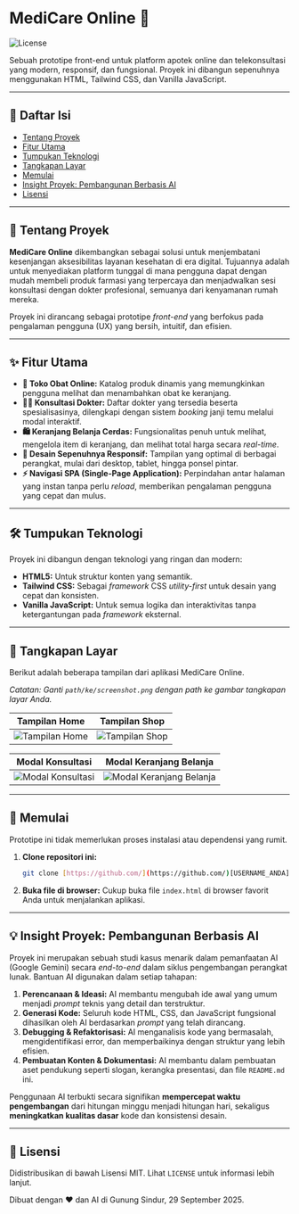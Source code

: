 # MediCare Online 💊

![License](https://img.shields.io/badge/license-MIT-blue.svg)

Sebuah prototipe front-end untuk platform apotek online dan telekonsultasi yang modern, responsif, dan fungsional. Proyek ini dibangun sepenuhnya menggunakan HTML, Tailwind CSS, dan Vanilla JavaScript.

---

## 📜 Daftar Isi

- [Tentang Proyek](#tentang-proyek)
- [Fitur Utama](#fitur-utama)
- [Tumpukan Teknologi](#tumpukan-teknologi)
- [Tangkapan Layar](#tangkapan-layar)
- [Memulai](#memulai)
- [Insight Proyek: Pembangunan Berbasis AI](#insight-proyek-pembangunan-berbasis-ai)
- [Lisensi](#lisensi)

---

## 🚀 Tentang Proyek

**MediCare Online** dikembangkan sebagai solusi untuk menjembatani kesenjangan aksesibilitas layanan kesehatan di era digital. Tujuannya adalah untuk menyediakan platform tunggal di mana pengguna dapat dengan mudah membeli produk farmasi yang terpercaya dan menjadwalkan sesi konsultasi dengan dokter profesional, semuanya dari kenyamanan rumah mereka.

Proyek ini dirancang sebagai prototipe *front-end* yang berfokus pada pengalaman pengguna (UX) yang bersih, intuitif, dan efisien.

---

## ✨ Fitur Utama

- **🛒 Toko Obat Online:** Katalog produk dinamis yang memungkinkan pengguna melihat dan menambahkan obat ke keranjang.
- **🧑‍⚕️ Konsultasi Dokter:** Daftar dokter yang tersedia beserta spesialisasinya, dilengkapi dengan sistem *booking* janji temu melalui modal interaktif.
- **🛍️ Keranjang Belanja Cerdas:** Fungsionalitas penuh untuk melihat, mengelola item di keranjang, dan melihat total harga secara *real-time*.
- **📱 Desain Sepenuhnya Responsif:** Tampilan yang optimal di berbagai perangkat, mulai dari desktop, tablet, hingga ponsel pintar.
- **⚡ Navigasi SPA (Single-Page Application):** Perpindahan antar halaman yang instan tanpa perlu *reload*, memberikan pengalaman pengguna yang cepat dan mulus.

---

## 🛠️ Tumpukan Teknologi

Proyek ini dibangun dengan teknologi yang ringan dan modern:

- **HTML5:** Untuk struktur konten yang semantik.
- **Tailwind CSS:** Sebagai *framework* CSS *utility-first* untuk desain yang cepat dan konsisten.
- **Vanilla JavaScript:** Untuk semua logika dan interaktivitas tanpa ketergantungan pada *framework* eksternal.

---

## 📸 Tangkapan Layar

Berikut adalah beberapa tampilan dari aplikasi MediCare Online.

*Catatan: Ganti `path/ke/screenshot.png` dengan path ke gambar tangkapan layar Anda.*

| Tampilan Home | Tampilan Shop |
| :---: | :---: |
| ![Tampilan Home](path/ke/screenshot-home.png) | ![Tampilan Shop](path/ke/screenshot-shop.png) |

| Modal Konsultasi | Modal Keranjang Belanja |
| :---: | :---: |
| ![Modal Konsultasi](path/ke/screenshot-modal-booking.png) | ![Modal Keranjang Belanja](path/ke/screenshot-modal-cart.png) |

---

## 🏁 Memulai

Prototipe ini tidak memerlukan proses instalasi atau dependensi yang rumit.

1.  **Clone repositori ini:**
    ```sh
    git clone [https://github.com/](https://github.com/)[USERNAME_ANDA]/medicare-online.git
    ```
2.  **Buka file di browser:**
    Cukup buka file `index.html` di browser favorit Anda untuk menjalankan aplikasi.

---

## 💡 Insight Proyek: Pembangunan Berbasis AI

Proyek ini merupakan sebuah studi kasus menarik dalam pemanfaatan AI (Google Gemini) secara *end-to-end* dalam siklus pengembangan perangkat lunak. Bantuan AI digunakan dalam setiap tahapan:

1.  **Perencanaan & Ideasi:** AI membantu mengubah ide awal yang umum menjadi *prompt* teknis yang detail dan terstruktur.
2.  **Generasi Kode:** Seluruh kode HTML, CSS, dan JavaScript fungsional dihasilkan oleh AI berdasarkan *prompt* yang telah dirancang.
3.  **Debugging & Refaktorisasi:** AI menganalisis kode yang bermasalah, mengidentifikasi error, dan memperbaikinya dengan struktur yang lebih efisien.
4.  **Pembuatan Konten & Dokumentasi:** AI membantu dalam pembuatan aset pendukung seperti slogan, kerangka presentasi, dan file `README.md` ini.

Penggunaan AI terbukti secara signifikan **mempercepat waktu pengembangan** dari hitungan minggu menjadi hitungan hari, sekaligus **meningkatkan kualitas dasar** kode dan konsistensi desain.

---

## 📄 Lisensi

Didistribusikan di bawah Lisensi MIT. Lihat `LICENSE` untuk informasi lebih lanjut.

Dibuat dengan ❤️ dan AI di Gunung Sindur, 29 September 2025.
